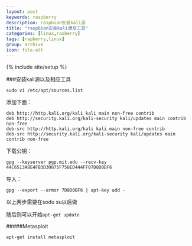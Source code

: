 ```yaml
---
layout: post
keywords: raspberry
description: raspbian安装kali源
title: "raspbian安装kali源及工具"
categories: [linux,rasberry]
tags: [rapberry,linux]
group: archive
icon: file-alt
---
```

{% include site/setup %}
 
###安装kali源以及相应工具  

    sudo vi /etc/apt/sources.list  

添加下面：  

    deb http://http.kali.org/kali kali main non-free contrib
    deb http://security.kali.org/kali-security kali/updates main contrib non-free
    deb-src http://http.kali.org/kali kali main non-free contrib
    deb-src http://security.kali.org/kali-security kali/updates main contrib non-free  

下载公钥：  

    gpg --keyserver pgp.mit.edu --recv-key 44C6513A8E4FB3D30875F758ED444FF07D8D0BF6  

导入：  

    gpg --export --armor 7D8D0BF6 | apt-key add -  

以上两步需要在sodu su以后做  

随后则可以开始`apt-get update`    

#####Metasploit

    apt-get install metasploit 
